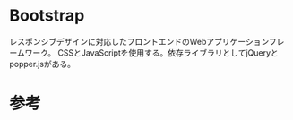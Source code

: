 # Bootstrap

レスポンシブデザインに対応したフロントエンドのWebアプリケーションフレームワーク。
CSSとJavaScriptを使用する。依存ライブラリとしてjQueryとpopper.jsがある。


# 参考
